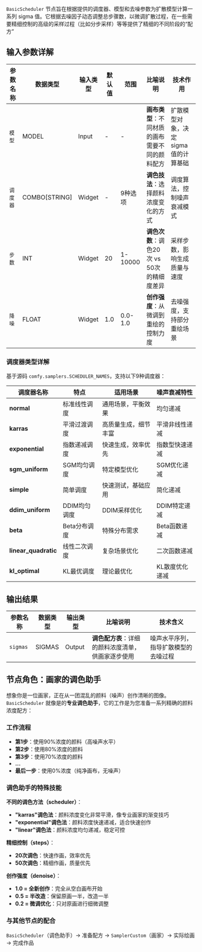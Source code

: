`BasicScheduler` 节点旨在根据提供的调度器、模型和去噪参数为扩散模型计算一系列 sigma 值。它根据去噪因子动态调整总步骤数，以微调扩散过程，在一些需要精细控制的高级的采样过程（比如分步采样）等等提供了精细的不同阶段的“配方”

## 输入参数详解

| 参数名称      | 数据类型       | 输入类型  | 默认值  | 范围     | 比喻说明                                        | 技术作用                        |
| ----------- | ------------- | -------- | ------ | ------- | ---------------------------------------------- | ------------------------------ |
| `模型`     | MODEL         | Input    | -      | -       | **画布类型**：不同材质的画布需要不同的颜料配方        | 扩散模型对象，决定sigma值的计算基础 |
| `调度器` | COMBO[STRING] | Widget   | -      | 9种选项  | **调色技法**：选择颜料浓度变化的方式                | 调度算法，控制噪声衰减模式          |
| `步数`     | INT           | Widget   | 20     | 1-10000 | **调色次数**：调色20次 vs 50次的精细度差异          | 采样步数，影响生成质量与速度        |
| `降噪`   | FLOAT         | Widget   | 1.0    | 0.0-1.0 | **创作强度**：从微调到重绘的控制力度                | 去噪强度，支持部分重绘场景          |

### 调度器类型详解

基于源码 `comfy.samplers.SCHEDULER_NAMES`，支持以下9种调度器：

| 调度器名称             | 特点         | 适用场景               | 噪声衰减特性     |
| -------------------- | ------------ | -------------------- | -------------- |
| **normal**           | 标准线性调度   | 通用场景，平衡效果      | 均匀递减         |
| **karras**           | 平滑过渡调度   | 高质量生成，细节丰富    | 平滑非线性递减    |
| **exponential**      | 指数递减调度   | 快速生成，效率优先      | 指数型快速递减    |
| **sgm_uniform**      | SGM均匀调度   | 特定模型优化           | SGM优化递减      |
| **simple**           | 简单调度      | 快速测试，基础应用      | 简化递减         |
| **ddim_uniform**     | DDIM均匀调度  | DDIM采样优化          | DDIM特定递减     |
| **beta**             | Beta分布调度  | 特殊分布需求          | Beta函数递减      |
| **linear_quadratic** | 线性二次调度   | 复杂场景优化          | 二次函数递减     |
| **kl_optimal**       | KL最优调度    | 理论最优化            | KL散度优化递减   |

## 输出结果

| 参数名称   | 数据类型  | 输出类型   | 比喻说明                                           | 技术含义                         |
| -------- | -------- | -------- | -------------------------------------------------- | ------------------------------ |
| `sigmas` | SIGMAS   | Output   | **调色配方表**：详细的颜料浓度清单，供画家逐步使用         | 噪声水平序列，指导扩散模型的去噪过程 |


## 节点角色：画家的调色助手

想象你是一位画家，正在从一团混乱的颜料（噪声）创作清晰的图像。`BasicScheduler` 就像是的**专业调色助手**，它的工作是为您准备一系列精确的颜料浓度配方：

### 工作流程
- **第1步**：使用90%浓度的颜料（高噪声水平）
- **第2步**：使用80%浓度的颜料  
- **第3步**：使用70%浓度的颜料
- **...**
- **最后一步**：使用0%浓度（纯净画布，无噪声）

### 调色助手的特殊技能

**不同的调色方法（scheduler）**：
- **"karras"调色法**：颜料浓度变化非常平滑，像专业画家的渐变技巧
- **"exponential"调色法**：颜料浓度快速递减，适合快速创作
- **"linear"调色法**：颜料浓度均匀递减，稳定可控

**精细控制（steps）**：
- **20次调色**：快速作画，效率优先
- **50次调色**：精细作画，质量优先

**创作强度（denoise）**：
- **1.0 = 全新创作**：完全从空白画布开始
- **0.5 = 半改造**：保留原画一半，改造一半
- **0.2 = 微调优化**：只对原画进行细微调整

### 与其他节点的配合
`BasicScheduler`（调色助手）→ 准备配方 → `SamplerCustom`（画家）→ 实际绘画 → 完成作品
